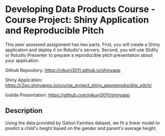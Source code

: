 # Developing Data Products Course - Course Project: Shiny Application and Reproducible Pitch
This peer assessed assignment has two parts. First, you will create a Shiny application and deploy it on Rstudio's servers. Second, you will use Slidify or Rstudio Presenter to prepare a reproducible pitch presentation about your application.

Github Repository: https://nikunj3011.github.io/shinyapp

Shiny Application: https://r2po.shinyapps.io/course_project_shiny_appreproducible_pitch/

Ioslide Presentation: https://github.com/nikunj3011/shinyapp

## Description

Using the data provided by Galton Families dataset, we fit a linear model to predict a child's height based on the gender and parent's average height.
